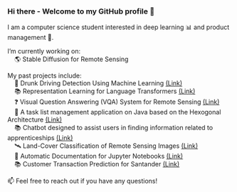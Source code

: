 ### Hi there - Welcome to my GitHub profile 👋

I am a computer science student interested in deep learning 📊 and product management 🚀. 

I’m currently working on: <br>
&nbsp;&nbsp;&nbsp; 🌎 Stable Diffusion for Remote Sensing

My past projects include: <br>
&nbsp;&nbsp;&nbsp; 🍺 Drunk Driving Detection Using Machine Learning [(Link)](https://github.com/kaaydin/drunk-driving-detection) <br>
&nbsp;&nbsp;&nbsp; 📚 Representation Learning for Language Transformers [(Link)](https://github.com/kaaydin/representation-learning-language-transformers) <br>
&nbsp;&nbsp;&nbsp; ❓ Visual Question Answering (VQA) System for Remote Sensing [(Link)](https://github.com/kaaydin/vqa-remote-sensing) <br>
&nbsp;&nbsp;&nbsp;  📑 A task list management application on Java based on the Hexogonal Architecture [(Link)](https://github.com/kaaydin/tapas) <br>
&nbsp;&nbsp;&nbsp; 📚 Chatbot designed to assist users in finding information related to apprenticeships [(Link)](https://github.com/kaaydin/eduatar-chatbot)  <br> 
&nbsp;&nbsp;&nbsp; 🛰️ Land-Cover Classification of Remote Sensing Images [(Link)](https://github.com/kaaydin/remote-sensing) <br>
&nbsp;&nbsp;&nbsp; 📓 Automatic Documentation for Jupyter Notebooks [(Link)](https://github.com/kaaydin/automatic-notebook-documentation) <br>
&nbsp;&nbsp;&nbsp; 📚 Customer Transaction Prediction for Santander [(Link)](https://github.com/kaaydin/santander-prediction)

📫 Feel free to reach out if you have any questions! <br>
